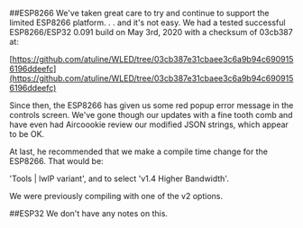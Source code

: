 ##ESP8266
We've taken great care to try and continue to support the limited ESP8266 platform. . . and it's not easy. We had a tested successful ESP8266/ESP32 0.091 build on May 3rd, 2020 with a checksum of 03cb387 at:

[https://github.com/atuline/WLED/tree/03cb387e31cbaee3c6a9b94c6909156196ddeefc](https://github.com/atuline/WLED/tree/03cb387e31cbaee3c6a9b94c6909156196ddeefc)

Since then, the ESP8266 has given us some red popup error message in the controls screen. We've gone though our updates with a fine tooth comb and have even had Aircoookie review our modified JSON strings, which appear to be OK.

At last, he recommended that we make a compile time change for the ESP8266. That would be:

'Tools | lwIP variant', and to select 'v1.4 Higher Bandwidth'.

We were previously compiling with one of the v2 options.

##ESP32
We don't have any notes on this.

